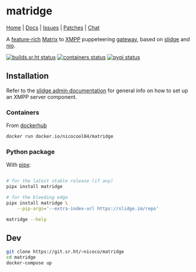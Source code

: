 # matridge

[Home](https://sr.ht/~nicoco/slidge) |
[Docs](https://slidge.im/matridge) |
[Issues](https://todo.sr.ht/~nicoco/matridge) |
[Patches](https://lists.sr.ht/~nicoco/public-inbox) |
[Chat](xmpp:slidge@conference.nicoco.fr?join)

A
[feature-rich](https://slidge.im/matridge/features.html)
[Matrix](https://matrix.org) to
[XMPP](https://xmpp.org/) puppeteering
[gateway](https://xmpp.org/extensions/xep-0100.html), based on
[slidge](https://slidge.im) and
[nio](https://matrix-nio.readthedocs.io/).

[![builds.sr.ht status](https://builds.sr.ht/~nicoco/matridge/commits/master/ci.yml.svg)](https://builds.sr.ht/~nicoco/matridge/commits/master/ci.yml)
[![containers status](https://builds.sr.ht/~nicoco/matridge/commits/master/container.yml.svg)](https://builds.sr.ht/~nicoco/matridge/commits/master/container.yml)
[![pypi status](https://badge.fury.io/py/matridge.svg)](https://pypi.org/project/matridge/)

## Installation

Refer to the [slidge admin documentation](https://slidge.im/core/admin/)
for general info on how to set up an XMPP server component.

### Containers

From [dockerhub](https://hub.docker.com/r/nicocool84/matridge)

```sh
docker run docker.io/nicocool84/matridge
```

### Python package

With [pipx](https://pypa.github.io/pipx/):

```sh

# for the latest stable release (if any)
pipx install matridge

# for the bleeding edge
pipx install matridge \
    --pip-args='--extra-index-url https://slidge.im/repo'

matridge --help
```

## Dev

```sh
git clone https://git.sr.ht/~nicoco/matridge
cd matridge
docker-compose up
```

